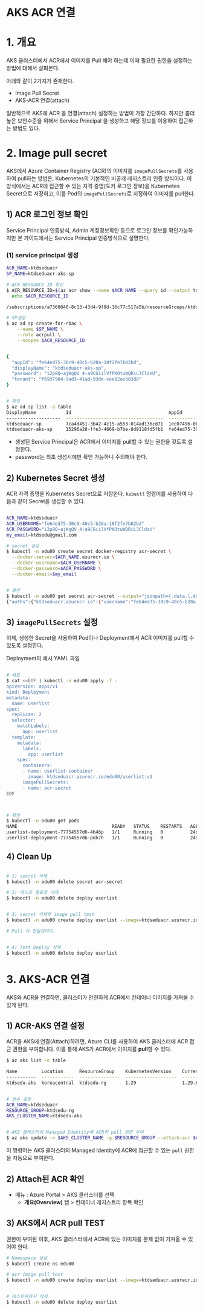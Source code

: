 # AKS ACR 연결



# 1. 개요

AKS 클러스터에서 ACR에서 이미지를 Pull 해야 하는데 이때 필요한 권한을 설정하는 방법에 대해서 살펴본다.

아래와 같이 2가지가 존재한다.

* Image Pull Secret
* AKS-ACR 연결(attach)

일반적으로 AKS에 ACR 을 연결(attach) 설정하는 방법이 가장 간단하다.  하지만 좀더 높은 보안수준을 위해서 Service Principal 을 생성하고 해당 정보를 이용하여 접근하는 방법도 있다.



# 2. Image pull secret

AKS에서 Azure Container Registry (ACR)의 이미지를 `imagePullSecrets`를 사용하여 pull하는 방법은, Kubernetes의 기본적인 비공개 레지스트리 인증 방식이다. 이 방식에서는 ACR에 접근할 수 있는 자격 증명(도커 로그인 정보)을 Kubernetes Secret으로 저장하고, 이를 Pod의 `imagePullSecrets`로 지정하여 이미지를 pull한다.



## 1) ACR 로그인 정보 확인

Service Principal 인증방식, Admin 계정정보확인 등으로 로그인 정보를 확인가능하지만 본 가이드에서는 Service Principal 인증방식으로 설명한다. 



### (1) service principal 생성

```bash
ACR_NAME=ktdseduacr
SP_NAME=ktdseduacr-aks-sp

# ACR RESOURCE ID 확인
$ ACR_RESOURCE_ID=$(az acr show --name $ACR_NAME --query id --output tsv)
  echo $ACR_RESOURCE_ID

/subscriptions/a7360040-8c13-43d4-9f8d-16c77c517a5b/resourceGroups/ktdsedu-rg/providers/Microsoft.ContainerRegistry/registries/ktdseduacr

# SP생성
$ az ad sp create-for-rbac \
    --name $SP_NAME \
    --role acrpull \
    --scopes $ACR_RESOURCE_ID


{
  "appId": "fe64ed75-30c9-40c5-b28a-18f2fe7b02bd",
  "displayName": "ktdseduacr-aks-sp",
  "password": "i2p8Q~ajKgQV_4-a9CGiilVfPKOtuWQRiL3CldzU",
  "tenant": "f6937904-9ad3-41ad-93de-cee02acb83d8"
}


# 확인
$ az ad sp list -o table
DisplayName           Id                                    AppId                                 CreatedDateTime
--------------------  ------------------------------------  ------------------------------------  --------------------
ktdseduacr-sp         7ca4d451-3b42-4c15-a553-014ad136cd71  1ec07496-0b50-4d54-93a2-1acab9789607  2024-10-01T13:15:42Z
ktdseduacr-aks-sp     15296a28-ffe3-4669-b7be-8d9118fd5fb1  fe64ed75-30c9-40c5-b28a-18f2fe7b02bd  2024-10-02T04:29:36Z

```

- 생성된 Service Principal은 ACR에서 이미지를 pull할 수 있는 권한을 갖도록 설정한다.
- password는 최초 생성시에만 확인 가능하니 주의해야 한다.





## 2) **Kubernetes Secret 생성**

ACR 자격 증명을 Kubernetes Secret으로 저장한다. `kubectl` 명령어를 사용하여 다음과 같이 Secret을 생성할 수 있다.

```bash

ACR_NAME=ktdseduacr
ACR_USERNAME="fe64ed75-30c9-40c5-b28a-18f2fe7b02bd"
ACR_PASSWORD="i2p8Q~ajKgQV_4-a9CGiilVfPKOtuWQRiL3CldzU"
my_email=ktdsedu@gmail.com

# secret 생성
$ kubectl -n edu00 create secret docker-registry acr-secret \
  --docker-server=$ACR_NAME.azurecr.io \
  --docker-username=$ACR_USERNAME \
  --docker-password=$ACR_PASSWORD \
  --docker-email=$my_email


# 확인
$ kubectl -n edu00 get secret acr-secret --output="jsonpath={.data.\.dockerconfigjson}" | base64 --decode
{"auths":{"ktdseduacr.azurecr.io":{"username":"fe64ed75-30c9-40c5-b28a-18f2fe7b02bd","password":"i2p8Q~ajKgQV_4-a9CGiilVfPKOtuWQRiL3CldzU","email":"ktdsedu@gmail.com","auth":"ZmU2NGVkNzUtMzBjOS00MGM1LWIyOGEtMThmMmZlN2IwMmJkOmkycDhRfmFqS2dRVl80LWE5Q0dpaWxWZlBLT3R1V1FSaUwzQ2xkelU="}}}

```



## 3) `imagePullSecrets` 설정

이제, 생성한 Secret을 사용하여 Pod이나 Deployment에서 ACR 이미지를 pull할 수 있도록 설정한다.

Deployment의 예시 YAML 파일

```sh

# 배포
$ cat <<EOF | kubectl -n edu00 apply -f -
apiVersion: apps/v1
kind: Deployment
metadata:
  name: userlist
spec:
  replicas: 2
  selector:
    matchLabels:
      app: userlist
  template:
    metadata:
      labels:
        app: userlist
    spec:
      containers:
      - name: userlist-container
        image: ktdseduacr.azurecr.io/edu00/userlist:v1
      imagePullSecrets:
      - name: acr-secret
EOF



# 확인
$ kubectl -n edu00 get pods
NAME                                   READY   STATUS    RESTARTS   AGE
userlist-deployment-77754557d6-4h46p   1/1     Running   0          24s
userlist-deployment-77754557d6-pnh7h   1/1     Running   0          24s

```



## 4) Clean Up

```sh

# 1) secret 삭제
$ kubectl -n edu00 delete secret acr-secret

# 2) 테스트 종료후 삭제
$ kubectl -n edu00 delete deploy userlist


# 3) secret 삭제후 image pull test
$ kubectl -n edu00 create deploy userlist --image=ktdseduacr.azurecr.io/edu00/userlist:v1

# Pull 이 안될것이다.


# 4) Test Deploy 삭제
$ kubectl -n edu00 delete deploy userlist


```





# 3. AKS-ACR 연결

AKS와 ACR을 연결하면, 클러스터가 안전하게 ACR에서 컨테이너 이미지를 가져올 수 있게 된다.



## 1) ACR-AKS 연결 설정

ACR을 AKS에  연결(Attach)하려면, Azure CLI를 사용하여 AKS 클러스터에 ACR 접근 권한을 부여합니다. 이를 통해 AKS가 ACR에서 이미지를 **pull**할 수 있다.



```bash
$ az aks list -o table

Name         Location      ResourceGroup    KubernetesVersion    CurrentKubernetesVersion    ProvisioningState    Fqdn
-----------  ------------  ---------------  -------------------  --------------------------  -------------------  ----------------------------------------------------------------
ktdsedu-aks  koreacentral  ktdsedu-rg       1.29                 1.29.8                      Succeeded            ktdsedu-ak-ktdsedu-rg-a73600-hqsx8ki7.hcp.koreacentral.azmk8s.io


# 변수 설정
ACR_NAME=ktdseduacr
RESOURCE_GROUP=ktdsedu-rg
AKS_CLUSTER_NAME=ktdsedu-aks


# AKS 클러스터의 Managed Identity에 ACR의 pull 권한 부여
$ az aks update -n $AKS_CLUSTER_NAME -g $RESOURCE_GROUP --attach-acr $ACR_NAME

```

이 명령어는 AKS 클러스터의 Managed Identity에 ACR에 접근할 수 있는 `pull` 권한을 자동으로 부여한다.



## 2) Attach된 ACR 확인

* 메뉴 : Azure Portal > AKS 클러스터를 선택
  * **개요(Overview)** 탭 > 컨테이너 레지스트리 항목 확인





## 3) AKS에서 ACR pull TEST

권한이 부여된 이후, AKS 클러스터에서 ACR에 있는 이미지를 문제 없이 가져올 수 있어야 한다. 

```bash
# Namespace 생성
$ kubectl create ns edu00

# acr image pull test
$ kubectl -n edu00 create deploy userlist --image=ktdseduacr.azurecr.io/edu00/userlist:v1


# 테스트완료시 삭제
$ kubectl -n edu00 delete deploy userlist
```



